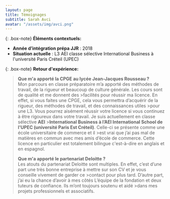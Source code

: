 ```yaml
---
layout: page
title: Témoignages
subtitle: Sarah Avci 
avatar: "/assets/img/avci.png"
---
```

{: .box-note}
**Éléments contextuels:**

- **Année d’intégration prépa JJR** : 2018
- **Situation actuelle** : L3 AEI classe sélective International Business à l'université Paris Créteil (UPEC)

{: .box-note}
**Retour d'expérience:** 
>
>**Que m'a apporté la CPGE au lycée Jean-Jacques Rousseau ?**  
>Mon parcours en classe préparatoire m’a apporté des méthodes de travail, de la rigueur et beaucoup de culture générale. Les cours sont de qualité et me donnent des >facilités pour réussir ma licence. En effet, si vous faites une CPGE, cela vous permettra d’acquérir de la rigueur, des méthodes de travail, et des connaissances utiles >pour une L3. Vous pourrez aisément réussir votre licence si vous continuez à être rigoureux dans votre travail. Je suis actuellement en classe sélective **AEI** >**International Business à l’AEI International School de l'UPEC (université Paris Est Créteil)**. Celle-ci se présente comme une école universitaire de commerce et il >est vrai que j’ai pas mal de matières en commun avec mes amis d’école de commerce. Cette licence en particulier est totalement bilingue c'est-à-dire en anglais et en 
>espagnol. 
>
>**Que m'a apporté le partenariat Deloitte ?**  
>Les atouts du partenariat Deloitte sont multiples. En effet, c’est d’une part une très bonne entreprise à mettre sur son CV et je vous conseille vivement de garder ce >contact pour plus tard. D’autre part, j’ai eu la chance d’avoir à mes côtés L’équipe de la fondation et deux tuteurs de confiance. Ils m’ont toujours soutenu et aidé >dans mes projets professionnels et associatifs. 

